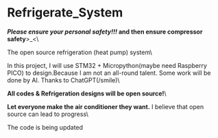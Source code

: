 # Refrigerate_System
**_Please ensure your personal safety!!!_ and then ensure compressor safety**>_<\

The open source refrigeration (heat pump) system\

In this project, I will use STM32 + Micropython(maybe need Raspberry PICO) to design.Because I am not an all-round talent. Some work will be done by AI. Thanks to ChatGPT(/smile)\

**All codes & Refrigeration designs will be open source!**\

**Let everyone make the air conditioner they want.** I believe that open source can lead to progress\

The code is being updated
